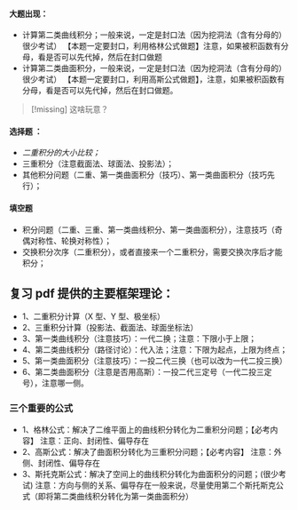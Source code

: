 #### 大题出现：    
- 计算第二类曲线积分；一般来说，一定是封口法（因为挖洞法（含有分母的）很少考试） 【本题一定要封口，利用格林公式做题】注意，如果被积函数有分母，看是否可以先代掉，然后在封口做题
- 计算第二类曲面积分，一般来说，一定是封口法（因为挖洞法（含有分母的）很少考试） 【本题一定要封口，利用高斯公式做题】，注意，如果被积函数有分母，看是否可以先代掉，然后在封口做题。

> [!missing]
> 这啥玩意？

#### 选择题 ：
- *二重积分的大小比较；*
- 三重积分（注意截面法、球面法、投影法）；
- 其他积分问题（二重、第一类曲面积分（技巧）、第一类曲面积分（技巧先行）；
#### 填空题
- 积分问题（二重、三重、第一类曲线积分、第一类曲面积分），注意技巧（奇偶对称性、轮换对称性）；
- 交换积分次序（二重积分），或者直接来一个二重积分，需要交换次序后才能积分；

## 复习 pdf 提供的主要框架理论：
- 1、二重积分计算（X 型、Y 型、极坐标） 
- 2、三重积分计算（投影法、截面法、球面坐标法） 
- 3、第一类曲线积分（注意技巧）：一代二换；注意：下限小于上限； 
- 4、第二类曲线积分（路径讨论）：代入法；注意：下限为起点，上限为终点； 
- 5、第一类曲面积分（注意技巧）：一投二代三换（也可以改为一代二投三换）
- 6、第二类曲面积分（注意是否用高斯）：一投二代三定号（一代二投三定号），注意哪一侧。
### 三个重要的公式 
- 1、格林公式：解决了二维平面上的曲线积分转化为二重积分问题；【必考内容】 注意：正向、封闭性、偏导存在 
- 2、高斯公式：解决了曲面积分转化为三重积分问题；【必考内容】 注意：外侧、封闭性、偏导存在 
- 3、斯托克斯公式：解决了空间上的曲线积分转化为曲面积分的问题；(很少考试) 注意：方向与侧的关系、偏导存在一般来说，尽量使用第二个斯托斯克公式（即将第二类曲线积分转化为第一类曲面积分）